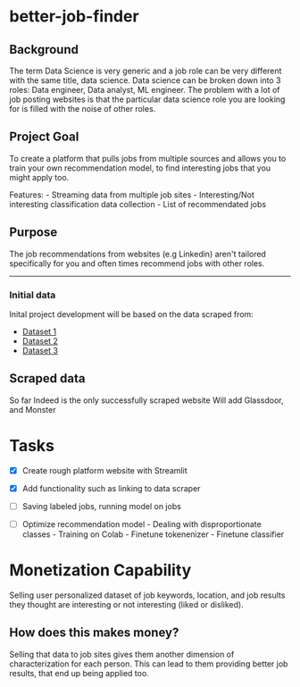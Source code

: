# better-job-finder

## Background

The term Data Science is very generic and a job role can be very different with the same title, data science. Data science can be broken down into 3 roles: Data engineer, Data analyst, ML engineer. The problem with a lot of job posting websites is that the particular data science role you are looking for is filled with the noise of other roles.

## Project Goal

To create a platform that pulls jobs from multiple sources and allows you to train your own recommendation model, to find interesting jobs that you might apply too.

Features:
    - Streaming data from multiple job sites
    - Interesting/Not interesting classification data collection
    - List of recommendated jobs

## Purpose

The job recommendations from websites (e.g Linkedin) aren't tailored specifically for you and often times recommend jobs with other roles.

----------------------------------------------------------------------------------------------------

### Initial data
Inital project development will be based on the data scraped from:

- [Dataset 1](https://www.kaggle.com/jobspikr/data-scientist-job-postings-from-the-usa)
- [Dataset 2](https://www.kaggle.com/rashikrahmanpritom/data-science-job-posting-on-glassdoor)
- [Dataset 3](https://www.kaggle.com/andrewmvd/data-scientist-jobs)

## Scraped data
So far Indeed is the only successfully scraped website
Will add Glassdoor, and Monster

# Tasks
- [x] Create rough platform website with Streamlit
- [x] Add functionality such as linking to data scraper
- [ ] Saving labeled jobs, running model on jobs
- [ ] Optimize recommendation model
        - Dealing with disproportionate classes
        - Training on Colab
        - Finetune tokenenizer
        - Finetune classifier



# Monetization Capability
Selling user personalized dataset of job keywords, location, and job results they thought are interesting or not interesting (liked or disliked).

## How does this makes money?
Selling that data to job sites gives them another dimension of characterization for each person. This can lead to them providing better job results, that end up being applied too.